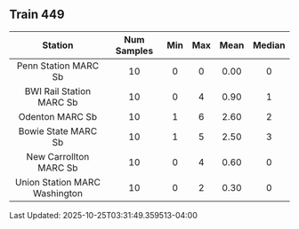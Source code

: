 ## Train 449

| Station | Num Samples | Min | Max | Mean | Median |
| :-----: | :---------: | :-: | :-: | :--: | :----: |
| Penn Station MARC Sb | 10 | 0 | 0 | 0.00 | 0 |
| BWI Rail Station MARC Sb | 10 | 0 | 4 | 0.90 | 1 |
| Odenton MARC Sb | 10 | 1 | 6 | 2.60 | 2 |
| Bowie State MARC Sb | 10 | 1 | 5 | 2.50 | 3 |
| New Carrollton MARC Sb | 10 | 0 | 4 | 0.60 | 0 |
| Union Station MARC Washington | 10 | 0 | 2 | 0.30 | 0 |


Last Updated: 2025-10-25T03:31:49.359513-04:00